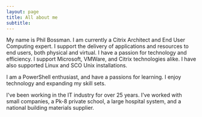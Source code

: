 ```yaml
---
layout: page
title: All about me
subtitle: 
---
```


My name is Phil Bossman.  I am currently a Citrix Architect and End User Computing expert. I support the delivery of applications and resources to end users, both physical and virtual.  I have a passion for technology and efficiency.  I support Microsoft, VMWare, and Citrix technologies alike. I have also supported Linux and SCO Unix installations.

I am a PowerShell enthusiast, and have a passions for learning.  I enjoy technology and expanding my skill sets.

I've been working in the IT industry for over 25 years.  I've worked with small companies, a Pk-8 private school, a large hospital system, and a national building materials supplier.  
